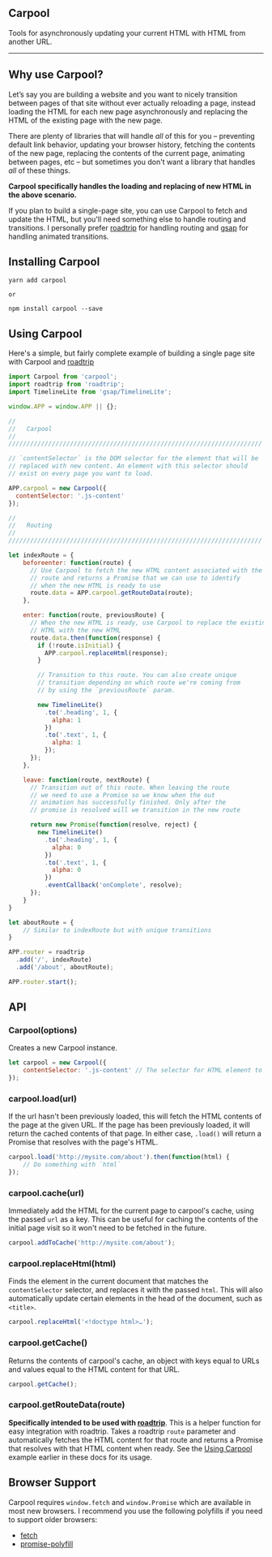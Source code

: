 ## Carpool

Tools for asynchronously updating your current HTML with HTML from another URL.

---


## Why use Carpool?

Let’s say you are building a website and you want to nicely transition between pages of that site without ever actually reloading a page, instead loading the HTML for each new page asynchronously and replacing the HTML of the existing page with the new page.

There are plenty of libraries that will handle _all_ of this for you – preventing default link behavior, updating your browser history, fetching the contents of the new page, replacing the contents of the current page, animating between pages, etc – but sometimes you don't want a library that handles _all_ of these things.

**Carpool specifically handles the loading and replacing of new HTML in the above scenario.**

If you plan to build a single-page site, you can use Carpool to fetch and update the HTML, but you'll need something else to handle routing and transitions. I personally prefer [roadtrip](https://github.com/Rich-Harris/roadtrip) for handling routing and [gsap](https://greensock.com/gsap) for handling animated transitions.


## Installing Carpool

```
yarn add carpool

or 

npm install carpool --save
```

## Using Carpool

Here's a simple, but fairly complete example of building a single page site with Carpool and [roadtrip](https://github.com/Rich-Harris/roadtrip)

```js
import Carpool from 'carpool';
import roadtrip from 'roadtrip';
import TimelineLite from 'gsap/TimelineLite';

window.APP = window.APP || {};

//
//   Carpool
//
//////////////////////////////////////////////////////////////////////

// `contentSelector` is the DOM selector for the element that will be
// replaced with new content. An element with this selector should
// exist on every page you want to load.

APP.carpool = new Carpool({
  contentSelector: '.js-content'
});

//
//   Routing
//
//////////////////////////////////////////////////////////////////////

let indexRoute = {
    beforeenter: function(route) {
      // Use Carpool to fetch the new HTML content associated with the
      // route and returns a Promise that we can use to identify
      // when the new HTML is ready to use
      route.data = APP.carpool.getRouteData(route);
    },

    enter: function(route, previousRoute) {
      // When the new HTML is ready, use Carpool to replace the existing
      // HTML with the new HTML
      route.data.then(function(response) {
        if (!route.isInitial) {
          APP.carpool.replaceHtml(response);
        }

        // Transition to this route. You can also create unique
        // transition depending on which route we're coming from
        // by using the `previousRoute` param. 

        new TimelineLite()
          .to('.heading', 1, {
            alpha: 1
          })
          .to('.text', 1, {
            alpha: 1
          });
      });
    },

    leave: function(route, nextRoute) {
      // Transition out of this route. When leaving the route
      // we need to use a Promise so we know when the out
      // animation has successfully finished. Only after the
      // promise is resolved will we transition in the new route

      return new Promise(function(resolve, reject) {
        new TimelineLite()
          .to('.heading', 1, {
            alpha: 0
          })
          .to('.text', 1, {
            alpha: 0
          })
          .eventCallback('onComplete', resolve);
      });
    }
}

let aboutRoute = {
    // Similar to indexRoute but with unique transitions
}

APP.router = roadtrip
  .add('/', indexRoute)
  .add('/about', aboutRoute);

APP.router.start();
```


## API

### Carpool(options)

Creates a new Carpool instance.

```js
let carpool = new Carpool({
    contentSelector: '.js-content' // The selector for HTML element to load/replace
});
```

### carpool.load(url)

If the url hasn't been previously loaded, this will fetch the HTML contents of the page at the given URL. If the page has been previously loaded, it will return the cached contents of that page. In either case, `.load()` will return a Promise that resolves with the page's HTML.

```js
carpool.load('http://mysite.com/about').then(function(html) {
    // Do something with `html`
});
```

### carpool.cache(url)

Immediately add the HTML for the current page to carpool's cache, using the passed `url` as a key. This can be useful for caching the contents of the initial page visit so it won't need to be fetched in the future.

```js
carpool.addToCache('http://mysite.com/about');
```

### carpool.replaceHtml(html)

Finds the element in the current document that matches the `contentSelector` selector, and replaces it with the passed `html`. This will also automatically update certain elements in the head of the document, such as `<title>`.

```js
carpool.replaceHtml('<!doctype html>…');
```

### carpool.getCache()

Returns the contents of carpool's cache, an object with keys equal to URLs and values equal to the HTML content for that URL.

```js
carpool.getCache();
```

### carpool.getRouteData(route)

**Specifically intended to be used with [roadtrip](https://github.com/Rich-Harris/roadtrip)**. This is a helper function for easy integration with roadtrip. Takes a roadtrip `route` parameter and automatically fetches the HTML content for that route and returns a Promise that resolves with that HTML content when ready. See the [Using Carpool](#using-carpool) example earlier in these docs for its usage.


## Browser Support

Carpool requires `window.fetch` and `window.Promise` which are available in most new browsers. I recommend you use the following polyfills if you need to support older browsers:

- [fetch](https://github.com/github/fetch)
- [promise-polyfill](https://github.com/taylorhakes/promise-polyfill)